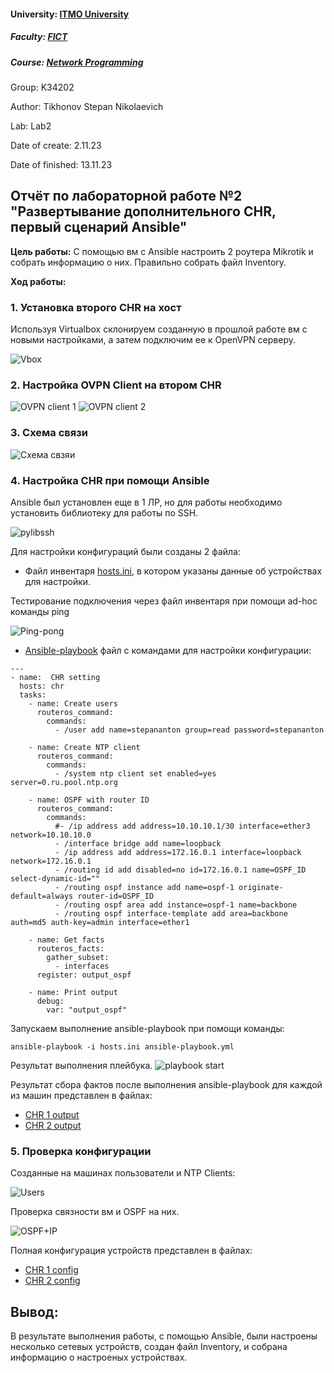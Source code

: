 #### University: [ITMO University](https://itmo.ru/ru/)
##### Faculty: [FICT](https://fict.itmo.ru)
##### Course: [Network Programming](https://itmo-ict-faculty.github.io/network-programming/)

Group: K34202

Author: Tikhonov Stepan Nikolaevich

Lab: Lab2

Date of create: 2.11.23

Date of finished: 13.11.23

## Отчёт по лабораторной работе №2 "Развертывание дополнительного CHR, первый сценарий Ansible"

**Цель работы:** С помощью вм с Ansible настроить 2 роутера Mikrotik и собрать информацию о них. Правильно собрать файл Inventory.

**Ход работы:**

### 1. Установка второго CHR на хост

Используя Virtualbox склонируем созданную в прошлой работе вм с новыми настройками, а затем подключим ее к OpenVPN серверу.

![Vbox](./screens/vbox.png)

### 2. Настройка OVPN Client на втором CHR

![OVPN client 1](./screens/ovpn1.png)
![OVPN client 2](./screens/ovpn2.png)

### 3. Схема связи

![Схема свзяи](./screens/scheme.png)

### 4. Настройка CHR при помощи Ansible

Ansible был установлен еще в 1 ЛР, но для работы необходимо установить библиотеку для работы по SSH.

![pylibssh](./screens/pylibssh.png)

Для настройки конфигураций были созданы 2 файла:
- Файл инвентаря [hosts.ini](./hosts.ini), в котором указаны данные об устройствах для настройки.

Тестирование подключения через файл инвентаря при помощи ad-hoc команды ping

![Ping-pong](./screens/ping.png)

- [Ansible-playbook](./ansible-playbook.yml) файл с командами для настройки конфигурации:
```
---
- name:  CHR setting
  hosts: chr
  tasks:
    - name: Create users
      routeros_command:
        commands: 
          - /user add name=stepananton group=read password=stepananton

    - name: Create NTP client
      routeros_command:
        commands:
          - /system ntp client set enabled=yes server=0.ru.pool.ntp.org
        
    - name: OSPF with router ID
      routeros_command:
        commands: 
          #- /ip address add address=10.10.10.1/30 interface=ether3 network=10.10.10.0
          - /interface bridge add name=loopback
          - /ip address add address=172.16.0.1 interface=loopback network=172.16.0.1
          - /routing id add disabled=no id=172.16.0.1 name=OSPF_ID select-dynamic-id=""
          - /routing ospf instance add name=ospf-1 originate-default=always router-id=OSPF_ID
          - /routing ospf area add instance=ospf-1 name=backbone
          - /routing ospf interface-template add area=backbone auth=md5 auth-key=admin interface=ether1

    - name: Get facts
      routeros_facts:
        gather_subset:
          - interfaces
      register: output_ospf

    - name: Print output
      debug:
        var: "output_ospf"
```

Запускаем выполнение ansible-playbook при помощи команды:
```
ansible-playbook -i hosts.ini ansible-playbook.yml
```
Результат выполнения плейбука.
![playbook start](./screens/playbookstart.png)

Результат сбора фактов после выполнения ansible-playbook для каждой из машин представлен в файлах:
- [CHR 1 output](./output_chr1.txt)
- [CHR 2 output](./output_chr2.txt)

### 5. Проверка конфигурации

Созданные на машинах пользователи и NTP Clients:

![Users](./screens/useradd.png)

Проверка связности вм и OSPF на них.

![OSPF+IP](./screens/ospf+ip.png)

Полная конфигурация устройств представлен в файлах:

- [CHR 1 config](./exp1.rsc)
- [CHR 2 config](./exp2.rsc)


## Вывод:
В результате выполнения работы, с помощью Ansible, были настроены несколько сетевых устройств, создан файл Inventory, и собрана информацию о настроеных устройствах.